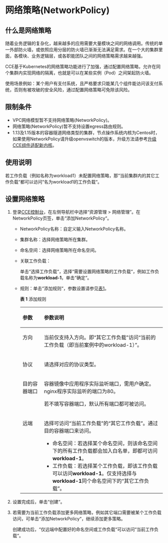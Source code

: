 # 网络策略\(NetworkPolicy\)<a name="cce_01_0059"></a>

## 什么是网络策略<a name="section322222112010"></a>

随着业务逻辑的复杂化，越来越多的应用需要大量模块之间的网络调用。传统的单一外部防火墙，或依照应用分层的防火墙已渐渐无法满足需求。在一个大的集群里面，各模块、业务逻辑层，或各职能团队之间的网络策略需求越来越强。

CCE基于Kubernetes的网络策略功能进行了加强，通过配置网络策略，允许在同个集群内实现网络的隔离，也就是可以在某些实例（Pod）之间架起防火墙。

使用场景例如：某个用户有支付系统，且严格要求只能某几个组件能访问该支付系统，否则有被攻破的安全风险，通过配置网络策略可免除该风险。

## 限制条件<a name="section332285584912"></a>

-   VPC网络模型暂不支持网络策略\(NetworkPolicy\)。
-   网络策略\(NetworkPolicy\)暂不支持设置egress路由规则。
-   1.13及1.15版本的容器隧道网络类型的集群，节点操作系统内核为Centos时，如果使用NetworkPolicy请升级openvswitch的版本，升级方法请参考[升级CCE组件适配新内核](操作系统内核升级.md#li10378142834719)。

## 使用说明<a name="section146088501667"></a>

若工作负载（例如名称为workload1）未配置网络策略，那“当前集群内的其它工作负载“都可以访问“名为workload1的工作负载“。

## 设置网络策略<a name="section19894131402011"></a>

1.  登录[CCE控制台](https://console.huaweicloud.com/cce2.0/?utm_source=helpcenter)，在左侧导航栏中选择“资源管理 \> 网络管理”。在NetworkPolicy页签，单击“添加NetworkPolicy“。
    -   NetworkPolicy名称：自定义输入NetworkPolicy名称。
    -   集群名称：选择网络策略所在集群。
    -   命名空间：选择网络策略所在命名空间。
    -   关联工作负载：

        单击“选择工作负载“，选择“需要设置网络策略的工作负载“，例如工作负载名称为**workload-1**，单击“确定“。

    -   规则：单击“添加规则“，参数设置请参见[表1](#table26919378234)。

        **表 1**  添加规则

        <a name="table26919378234"></a>
        <table><thead align="left"><tr id="row117013742315"><th class="cellrowborder" valign="top" width="15%" id="mcps1.2.3.1.1"><p id="p10701937122312"><a name="p10701937122312"></a><a name="p10701937122312"></a>参数</p>
        </th>
        <th class="cellrowborder" valign="top" width="85%" id="mcps1.2.3.1.2"><p id="p1970937162314"><a name="p1970937162314"></a><a name="p1970937162314"></a>参数说明</p>
        </th>
        </tr>
        </thead>
        <tbody><tr id="row17073752310"><td class="cellrowborder" valign="top" width="15%" headers="mcps1.2.3.1.1 "><p id="p1770337122315"><a name="p1770337122315"></a><a name="p1770337122315"></a>方向</p>
        </td>
        <td class="cellrowborder" valign="top" width="85%" headers="mcps1.2.3.1.2 "><p id="p19701374230"><a name="p19701374230"></a><a name="p19701374230"></a>当前仅支持入方向。即<span class="uicontrol" id="uicontrol120917917468"><a name="uicontrol120917917468"></a><a name="uicontrol120917917468"></a>“其它工作负载”</span>访问<span class="uicontrol" id="uicontrol210571414614"><a name="uicontrol210571414614"></a><a name="uicontrol210571414614"></a>“当前的工作负载（即当前案例中的workload-1）”</span>。</p>
        </td>
        </tr>
        <tr id="row0706372237"><td class="cellrowborder" valign="top" width="15%" headers="mcps1.2.3.1.1 "><p id="p1871103711232"><a name="p1871103711232"></a><a name="p1871103711232"></a>协议</p>
        </td>
        <td class="cellrowborder" valign="top" width="85%" headers="mcps1.2.3.1.2 "><p id="p77123712230"><a name="p77123712230"></a><a name="p77123712230"></a>请选择对应的协议类型。</p>
        </td>
        </tr>
        <tr id="row141931728132819"><td class="cellrowborder" valign="top" width="15%" headers="mcps1.2.3.1.1 "><p id="p18193102819285"><a name="p18193102819285"></a><a name="p18193102819285"></a>目的容器端口</p>
        </td>
        <td class="cellrowborder" valign="top" width="85%" headers="mcps1.2.3.1.2 "><p id="p219311287289"><a name="p219311287289"></a><a name="p219311287289"></a>容器镜像中应用程序实际监听端口，需用户确定。nginx程序实际监听的端口为80。</p>
        <p id="p37005549297"><a name="p37005549297"></a><a name="p37005549297"></a>若不填写容器端口，默认所有端口都可被访问。</p>
        </td>
        </tr>
        <tr id="row10711637182318"><td class="cellrowborder" valign="top" width="15%" headers="mcps1.2.3.1.1 "><p id="p107120375238"><a name="p107120375238"></a><a name="p107120375238"></a>远端</p>
        </td>
        <td class="cellrowborder" valign="top" width="85%" headers="mcps1.2.3.1.2 "><p id="p157183711231"><a name="p157183711231"></a><a name="p157183711231"></a>选择可访问<span class="uicontrol" id="uicontrol132819019318"><a name="uicontrol132819019318"></a><a name="uicontrol132819019318"></a>“当前工作负载”</span>的<span class="uicontrol" id="uicontrol147442219319"><a name="uicontrol147442219319"></a><a name="uicontrol147442219319"></a>“其它工作负载”</span>。通过目的容器端口来访问。</p>
        <a name="ul28102117259"></a><a name="ul28102117259"></a><ul id="ul28102117259"><li>命名空间：若选择某个命名空间，则该命名空间下的所有工作负载都会加入白名单，即都可访问<strong id="b1324134631111"><a name="b1324134631111"></a><a name="b1324134631111"></a>workload-1</strong>。</li><li>工作负载：若选择某个工作负载，即该工作负载可以访问<strong id="b1494210490114"><a name="b1494210490114"></a><a name="b1494210490114"></a>workload-1</strong>。仅支持选择与<strong id="b93615811115"><a name="b93615811115"></a><a name="b93615811115"></a>workload-1</strong>同个命名空间下的<span class="uicontrol" id="uicontrol169474270272"><a name="uicontrol169474270272"></a><a name="uicontrol169474270272"></a>“其它工作负载”</span>。</li></ul>
        </td>
        </tr>
        </tbody>
        </table>

2.  设置完成后，单击“创建“。
3.  若需要为当前工作负载添加更多网络策略，例如其它端口需要被某个工作负载访问，可单击“添加NetworkPolicy“，继续添加更多策略。

    创建成功后，“仅远端中配置好的命名空间或工作负载“可以访问“当前工作负载“。


